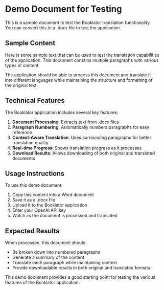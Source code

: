 # Demo Document for Testing

This is a sample document to test the Booklator translation functionality. You can convert this to a .docx file to test the application.

## Sample Content

Here is some sample text that can be used to test the translation capabilities of the application. This document contains multiple paragraphs with various types of content.

The application should be able to process this document and translate it into different languages while maintaining the structure and formatting of the original text.

## Technical Features

The Booklator application includes several key features:

1. **Document Processing**: Extracts text from .docx files
2. **Paragraph Numbering**: Automatically numbers paragraphs for easy reference
3. **Context-Aware Translation**: Uses surrounding paragraphs for better translation quality
4. **Real-time Progress**: Shows translation progress as it processes
5. **Download Results**: Allows downloading of both original and translated documents

## Usage Instructions

To use this demo document:

1. Copy this content into a Word document
2. Save it as a .docx file
3. Upload it to the Booklator application
4. Enter your OpenAI API key
5. Watch as the document is processed and translated

## Expected Results

When processed, this document should:

- Be broken down into numbered paragraphs
- Generate a summary of the content
- Translate each paragraph while maintaining context
- Provide downloadable results in both original and translated formats

This demo document provides a good starting point for testing the various features of the Booklator application. 
